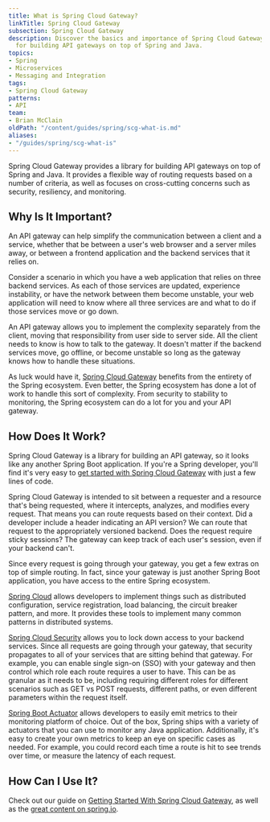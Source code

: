 ```yaml
---
title: What is Spring Cloud Gateway?
linkTitle: Spring Cloud Gateway
subsection: Spring Cloud Gateway
description: Discover the basics and importance of Spring Cloud Gateway, a library
  for building API gateways on top of Spring and Java.
topics:
- Spring
- Microservices
- Messaging and Integration
tags:
- Spring Cloud Gateway
patterns:
- API
team:
- Brian McClain
oldPath: "/content/guides/spring/scg-what-is.md"
aliases:
- "/guides/spring/scg-what-is"
---
```


Spring Cloud Gateway provides a library for building API gateways on top of Spring and Java. It provides a flexible way of routing requests based on a number of criteria, as well as focuses on cross-cutting concerns such as security, resiliency, and monitoring.

## Why Is It Important? 

An API gateway can help simplify the communication between a client and a service, whether that be between a user's web browser and a server miles away, or between a frontend application and the backend services that it relies on.

Consider a scenario in which you have a web application that relies on three backend services. As each of those services are updated, experience instability, or have the network between them become unstable, your web application will need to know where all three services are and what to do if those services move or go down.

An API gateway allows you to implement the complexity separately from the client, moving that responsibility from user side to server side. All the client needs to know is how to talk to the gateway. It doesn't matter if the backend services move, go offline, or become unstable so long as the gateway knows how to handle these situations.

As luck would have it, [Spring Cloud Gateway](https://tanzu.vmware.com/content/blog/microservices-essentials-getting-started-with-spring-cloud-gateway) benefits from the entirety of the Spring ecosystem. Even better, the Spring ecosystem has done a lot of work to handle this sort of complexity. From security to stability to monitoring, the Spring ecosystem can do a lot for you and your API gateway.

## How Does It Work? 

Spring Cloud Gateway is a library for building an API gateway, so it looks like any another Spring Boot application. If you're a Spring developer, you'll find it's very easy to [get started with Spring Cloud Gateway](../scg-gs) with just a few lines of code.

Spring Cloud Gateway is intended to sit between a requester and a resource that's being requested, where it intercepts, analyzes, and modifies every request. That means you can route requests based on their context. Did a developer include a header indicating an API version? We can route that request to the appropriately versioned backend. Does the request require sticky sessions? The gateway can keep track of each user's session, even if your backend can't.

Since every request is going through your gateway, you get a few extras on top of simple routing. In fact, since your gateway is just another Spring Boot application, you have access to the entire Spring ecosystem. 

[Spring Cloud](https://spring.io/projects/spring-cloud) allows developers to implement things such as distributed configuration, service registration, load balancing, the circuit breaker pattern, and more. It provides these tools to implement many common patterns in distributed systems.

[Spring Cloud Security](https://cloud.spring.io/spring-cloud-security) allows you to lock down access to your backend services. Since all requests are going through your gateway, that security propagates to all of your services that are sitting behind that gateway. For example, you can enable single sign-on (SSO) with your gateway and then control which role each route requires a user to have. This can be as granular as it needs to be, including requiring different roles for different scenarios such as GET vs POST requests, different paths, or even different parameters within the request itself.

[Spring Boot Actuator](https://docs.spring.io/spring-boot/docs/current/reference/html/production-ready-features.html) allows developers to easily emit metrics to their monitoring platform of choice. Out of the box, Spring ships with a variety of actuators that you can use to monitor any Java application. Additionally, it's easy to create your own metrics to keep an eye on specific cases as needed. For example, you could record each time a route is hit to see trends over time, or measure the latency of each request.

## How Can I Use It?

Check out our guide on [Getting Started With Spring Cloud Gateway](../scg-gs), as well as the [great content on spring.io](https://spring.io/projects/spring-cloud-gateway).
